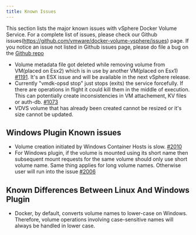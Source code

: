 ```yaml
---
title: Known Issues
---
```


This section lists the major known issues with vSphere Docker Volume Service. For a complete list of issues, please check our Github issues(https://github.com/vmware/docker-volume-vsphere/issues) page. If you notice an issue not listed in Github issues page, please do file a bug on the [Github repo](https://github.com/vmware/docker-volume-vsphere/issues)

-  Volume metadata file got deleted while removing volume from VM(placed on Esx2) which is in use by another VM(placed on Esx1) [#1191](https://github.com/vmware/docker-volume-vsphere/issues/1191). It's an ESX issue and will be available in the next vSphere release.
-  Currently "vmdk-opsd stop" just stops (exits) the service forcefully. If there are operations in flight it could kill them in the middle of execution. This can potentially create inconsistencies in VM attachement, KV files or auth-db. [#1073](https://github.com/vmware/docker-volume-vsphere/issues/1073)
- VDVS volume that has already been created cannot be resized or it's size cannot be updated.

## Windows Plugin Known issues

- Volume creation initiated by Windows Container Hosts is slow. [#2010](https://github.com/vmware/docker-volume-vsphere/issues/2010)
- For Windows plugin, if the volume is mounted using its short name then subsequent mount requests for the same volume should only use short volume name. Same thing applies for long volume names. Otherwise user will run into the issue [#2006](https://github.com/vmware/docker-volume-vsphere/issues/2006)

## Known Differences Between Linux And Windows Plugin
- Docker, by default, converts volume names to lower-case on Windows. Therefore, volume operations involving case-sensitive names will always be handled in lower case.
